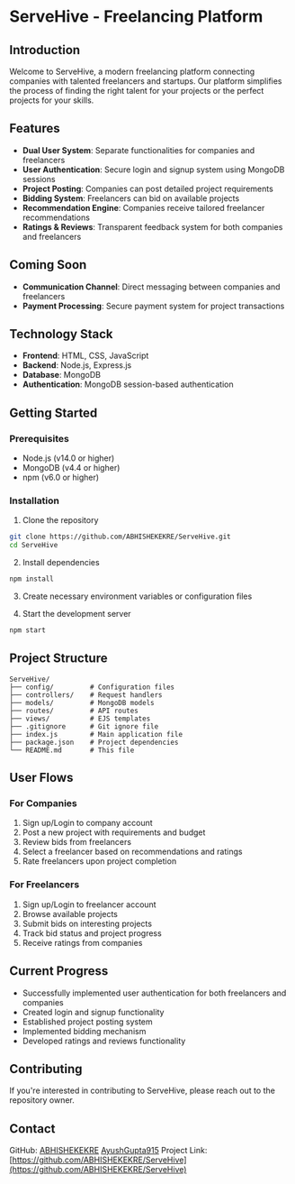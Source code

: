 # ServeHive - Freelancing Platform

## Introduction
Welcome to ServeHive, a modern freelancing platform connecting companies with talented freelancers and startups. Our platform simplifies the process of finding the right talent for your projects or the perfect projects for your skills.

## Features

- **Dual User System**: Separate functionalities for companies and freelancers
- **User Authentication**: Secure login and signup system using MongoDB sessions
- **Project Posting**: Companies can post detailed project requirements
- **Bidding System**: Freelancers can bid on available projects
- **Recommendation Engine**: Companies receive tailored freelancer recommendations
- **Ratings & Reviews**: Transparent feedback system for both companies and freelancers

## Coming Soon
- **Communication Channel**: Direct messaging between companies and freelancers
- **Payment Processing**: Secure payment system for project transactions

## Technology Stack

- **Frontend**: HTML, CSS, JavaScript
- **Backend**: Node.js, Express.js
- **Database**: MongoDB
- **Authentication**: MongoDB session-based authentication

## Getting Started

### Prerequisites
- Node.js (v14.0 or higher)
- MongoDB (v4.4 or higher)
- npm (v6.0 or higher)

### Installation

1. Clone the repository
```bash
git clone https://github.com/ABHISHEKEKRE/ServeHive.git
cd ServeHive
```

2. Install dependencies
```bash
npm install
```

3. Create necessary environment variables or configuration files

4. Start the development server
```bash
npm start
```

## Project Structure

```
ServeHive/
├── config/         # Configuration files
├── controllers/    # Request handlers
├── models/         # MongoDB models
├── routes/         # API routes
├── views/          # EJS templates
├── .gitignore      # Git ignore file
├── index.js        # Main application file
├── package.json    # Project dependencies
└── README.md       # This file
```

## User Flows

### For Companies
1. Sign up/Login to company account
2. Post a new project with requirements and budget
3. Review bids from freelancers
4. Select a freelancer based on recommendations and ratings
5. Rate freelancers upon project completion

### For Freelancers
1. Sign up/Login to freelancer account
2. Browse available projects
3. Submit bids on interesting projects
4. Track bid status and project progress
5. Receive ratings from companies

## Current Progress
- Successfully implemented user authentication for both freelancers and companies
- Created login and signup functionality
- Established project posting system
- Implemented bidding mechanism
- Developed ratings and reviews functionality

## Contributing

If you're interested in contributing to ServeHive, please reach out to the repository owner.

## Contact

GitHub: [ABHISHEKEKRE](https://github.com/ABHISHEKEKRE) [AyushGupta915](https://github.com/AyushGupta915)
Project Link: [https://github.com/ABHISHEKEKRE/ServeHive](https://github.com/ABHISHEKEKRE/ServeHive)

